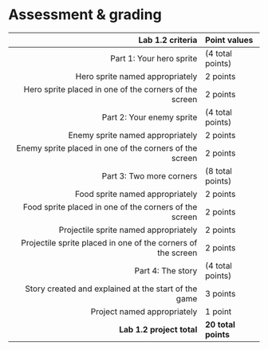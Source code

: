 # Assessment & grading

Lab 1.2 criteria | Point values
-:|:-
Part 1: Your hero sprite | (4 total points)
Hero sprite named appropriately | 2 points
Hero sprite placed in one of the corners of the screen | 2 points
Part 2: Your enemy sprite | (4 total points)
Enemy sprite named appropriately | 2 points
Enemy sprite placed in one of the corners of the screen | 2 points
Part 3: Two more corners | (8 total points)
Food sprite named appropriately | 2 points
Food sprite placed in one of the corners of the screen | 2 points
Projectile sprite named appropriately | 2 points
Projectile sprite placed in one of the corners of the screen | 2 points
Part 4: The story | (4 total points)
Story created and explained at the start of the game | 3 points
Project named appropriately | 1 point
**Lab 1.2 project total** | **20 total points**
